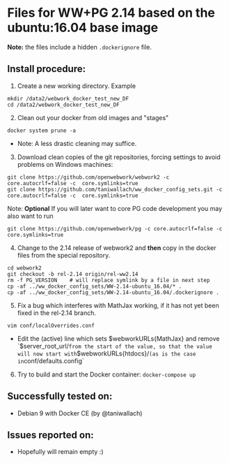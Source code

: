 # Files for WW+PG 2.14 based on the ubuntu:16.04 base image

**Note:** the files include a hidden `.dockerignore` file.

## Install procedure:

1. Create a new working directory. Example
```
mkdir /data2/webwork_docker_test_new_DF
cd /data2/webwork_docker_test_new_DF
```

2. Clean out your docker from old images and "stages"
```
docker system prune -a
```
* Note: A less drastic cleaning may suffice.

3. Download clean copies of the git repositories, forcing settings
to avoid problems on Windows machines:
```
git clone https://github.com/openwebwork/webwork2 -c core.autocrlf=false -c  core.symlinks=true
git clone https://github.com/taniwallach/ww_docker_config_sets.git -c core.autocrlf=false -c  core.symlinks=true
```

Note: **Optional** If you will later want to core PG code development you may also want to run 
```
git clone https://github.com/openwebwork/pg -c core.autocrlf=false -c  core.symlinks=true
```

4. Change to the 2.14 release of webwork2 and **then** copy in the docker files from the special repository.

```
cd webwork2
git checkout -b rel-2.14 origin/rel-ww2.14
rm -f PG_VERSION    # will replace symlink by a file in next step
cp -af ../ww_docker_config_sets/WW-2.14-ubuntu_16.04/* .
cp -af ../ww_docker_config_sets/WW-2.14-ubuntu_16.04/.dockerignore .
```

5. Fix a bug which interferes with MathJax working, if it has not yet been 
fixed in the rel-2.14 branch.
```
vim conf/localOverrides.conf
```
  * Edit the (active) line which sets $webworkURLs{MathJax} and remove
    `$server_root_url/` from the start of the value, so that the value
    will now start with `$webworkURLs{htdocs}/` (as is the case in
    `conf/defaults.config`    

6. Try to build and start the Docker container: `docker-compose up`

## Successfully tested on:

* Debian 9 with Docker CE (by @taniwallach)

## Issues reported on:

* Hopefully will remain empty :) 
                                                      
